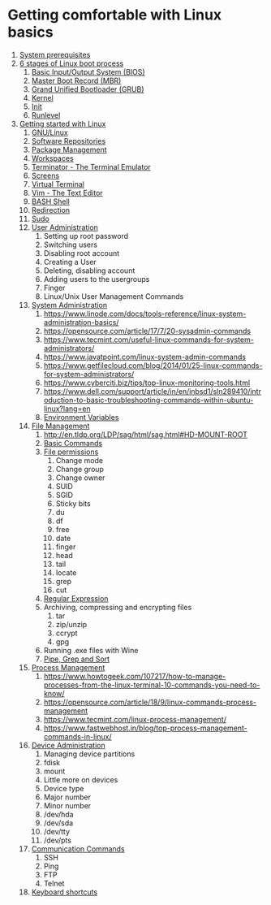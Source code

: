 # Getting comfortable with Linux basics

1. [System prerequisites](documentation/system_prerequisites/README.md)
2. [6 stages of Linux boot process](documentation/6_stages_of_linux_boot_process/README.md)
   1. [Basic Input/Output System (BIOS)](documentation/6_stages_of_linux_boot_process/bios/README.md)
   2. [Master Boot Record (MBR)](documentation/6_stages_of_linux_boot_process/mbr/README.md)
   3. [Grand Unified Bootloader (GRUB)](documentation/6_stages_of_linux_boot_process/grub/README.md)
   4. [Kernel](documentation/6_stages_of_linux_boot_process/kernel/README.md)
   5. [Init](documentation/6_stages_of_linux_boot_process/init/README.md)
   6. [Runlevel](documentation/6_stages_of_linux_boot_process/runlevel/README.md)
3. [Getting started with Linux](documentation/getting_started_with_linux/README.md)
   1. [GNU/Linux](documentation/getting_started_with_linux/gnu_linux/README.md)
   2. [Software Repositories](documentation/getting_started_with_linux/software_repositories/README.md)
   3. [Package Management](documentation/getting_started_with_linux/package_management/README.md)
   4. [Workspaces](documentation/getting_started_with_linux/workspaces/README.md)
   5. [Terminator - The Terminal Emulator](documentation/getting_started_with_linux/terminator/README.md)
   6. [Screens]()
   7. [Virtual Terminal](documentation/getting_started_with_linux/virtual_terminal/README.md)
   8. [Vim - The Text Editor](documentation/getting_started_with_linux/vim_text_editor/README.md)
   9. [BASH Shell](documentation/getting_started_with_linux/bash_shell/README.md)
   10. [Redirection]()
   11. [Sudo](https://www.poftut.com/linux-sudo-command-tutorial-with-examples-to-get-root-privileges/)
   12. [User Administration](https://www.guru99.com/linux-admin.html)
       1.  Setting up root password
       2.  Switching users
       3.  Disabling root account
       4.  Creating a User
       5.  Deleting, disabling account
       6.  Adding users to the usergroups
       7.  Finger
       8.  Linux/Unix User Management Commands
   13. [System Administration]()
       1.  https://www.linode.com/docs/tools-reference/linux-system-administration-basics/
       2.  https://opensource.com/article/17/7/20-sysadmin-commands
       3.  https://www.tecmint.com/useful-linux-commands-for-system-administrators/
       4.  https://www.javatpoint.com/linux-system-admin-commands
       5.  https://www.getfilecloud.com/blog/2014/01/25-linux-commands-for-system-administrators/
       6.  https://www.cyberciti.biz/tips/top-linux-monitoring-tools.html
       7.  https://www.dell.com/support/article/in/en/inbsd1/sln289410/introduction-to-basic-troubleshooting-commands-within-ubuntu-linux?lang=en
       8.  [Environment Variables](https://www.guru99.com/linux-environment-variables.html)
   14. [File Management](https://www.guru99.com/must-know-linux-commands.html#16)
       1.  http://en.tldp.org/LDP/sag/html/sag.html#HD-MOUNT-ROOT 
       2.  [Basic Commands](https://www.guru99.com/terminal-file-manager.html)
       3.  [File permissions](https://www.guru99.com/file-permissions.html)
           1.  Change mode
           2.  Change group
           3.  Change owner
           4.  SUID
           5.  SGID
           6.  Sticky bits
           7.  du
           8.  df
           9.  free
           10. date
           11. finger
           12. head
           13. tail
           14. locate
           15. grep
           16. cut
       4.  [Regular Expression](https://www.guru99.com/linux-regular-expressions.html)
       5.  Archiving, compressing and encrypting files
           1.  tar
           2.  zip/unzip
           3.  ccrypt
           4.  gpg
       6.  Running .exe files with Wine
       7.  [Pipe, Grep and Sort](https://www.guru99.com/linux-pipe-grep.html#2) 
   15. [Process Management](https://www.guru99.com/managing-processes-in-linux.html)
       1.  https://www.howtogeek.com/107217/how-to-manage-processes-from-the-linux-terminal-10-commands-you-need-to-know/
       2.  https://opensource.com/article/18/9/linux-commands-process-management
       3.  https://www.tecmint.com/linux-process-management/
       4.  https://www.fastwebhost.in/blog/top-process-management-commands-in-linux/
   16. [Device Administration](https://www.digitalocean.com/community/tutorials/how-to-perform-basic-administration-tasks-for-storage-devices-in-linux)
       1.  Managing device partitions
          1. fdisk
          2.  mount
       2.  Little more on devices
          3.  Device type
          4.  Major number
          5.  Minor number
          6.  /dev/hda
          7.  /dev/sda
          8.  /dev/tty
          9.  /dev/pts
   17. [Communication Commands](https://www.guru99.com/communication-in-linux.html)
       1.  SSH
       2.  Ping
       3.  FTP
       4.  Telnet
   18. [Keyboard shortcuts](https://www.techrepublic.com/blog/10-things/10-keyboard-shortcuts-to-improve-your-linux-experience/)